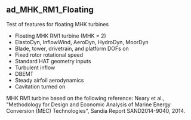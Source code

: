 ## ad_MHK_RM1_Floating

Test of features for floating MHK turbines

- Floating MHK RM1 turbine (MHK = 2)
- ElastoDyn, InflowWind, AeroDyn, HydroDyn, MoorDyn
- Blade, tower, drivetrain, and platform DOFs on
- Fixed rotor rotational speed
- Standard HAT geometry inputs
- Turbulent inflow
- DBEMT
- Steady airfoil aerodynamics
- Cavitation turned on

MHK RM1 turbine based on the following reference:
Neary et al., "Methodology for Design and Economic Analysis of Marine Energy 
Conversion (MEC) Technologies", Sandia Report SAND2014-9040, 2014.

